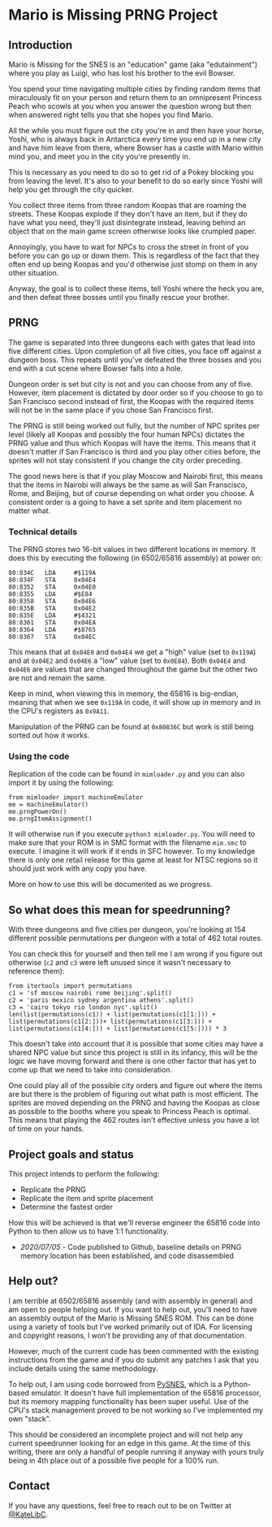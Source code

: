 # Mario is Missing PRNG Project

## Introduction

Mario is Missing for the SNES is an "education" game (aka "edutainment") where you play as Luigi, who has lost his brother to the evil Bowser. 

You spend your time navigating multiple cities by finding random items that miraculously fit on your person and return them to an omnipresent Princess Peach who scowls at you when you answer the question wrong but then when answered right tells you that she hopes you find Mario. 

All the while you must figure out the city you're in and then have your horse, Yoshi, who is always back in Antarctica every time you end up in a new city and have him leave from there, where Bowser has a castle with Mario within mind you, and meet you in the city you're presently in.

This is necessary as you need to do so to get rid of a Pokey blocking you from leaving the level. It's also to your benefit to do so early since Yoshi will help you get through the city quicker.

You collect three items from three random Koopas that are roaming the streets. These Koopas explode if they don't have an item, but if they do have what you need, they'll just disintegrate instead, leaving behind an object that on the main game screen otherwise looks like crumpled paper.

Annoyingly, you have to wait for NPCs to cross the street in front of you before you can go up or down them. This is regardless of the fact that they often end up being Koopas and you'd otherwise just stomp on them in any other situation.

Anyway, the goal is to collect these items, tell Yoshi where the heck you are, and then defeat three bosses until you finally rescue your brother.

## PRNG

The game is separated into three dungeons each with gates that lead into five different cities. Upon completion of all five cities, you face off against a dungeon boss. This repeats until you've defeated the three bosses and you end with a cut scene where Bowser falls into a hole.

Dungeon order is set but city is not and you can choose from any of five. However, item placement is dictated by door order so if you choose to go to San Francisco second instead of first, the Koopas with the required items will not be in the same place if you chose San Francisco first.

The PRNG is still being worked out fully, but the number of NPC sprites per level (likely all Koopas and possibly the four human NPCs) dictates the PRNG value and thus which Koopas will have the items. This means that it doesn't matter if San Francisco is third and you play other cities before, the sprites will not stay consistent if you change the city order preceding.

The good news here is that if you play Moscow and Nairobi first, this means that the items in Nairobi will always be the same as will San Franscisco, Rome, and Beijing, but of course depending on what order you choose. A consistent order is a going to have a set sprite and item placement no matter what.

### Technical details

The PRNG stores two 16-bit values in two different locations in memory. It does this by executing the following (in 6502/65816 assembly) at power on:

```
80:834C   LDA     #$119A
80:834F   STA     0x04E4
80:8352   STA     0x04E0
80:8355   LDA     #$E84
80:8358   STA     0x04E6
80:835B   STA     0x04E2
80:835E   LDA     #$4321
80:8361   STA     0x04EA
80:8364   LDA     #$8765
80:8367   STA     0x04EC
```

This means that at `0x04E0` and `0x04E4` we get a "high" value (set to `0x119A`) and at `0x04E2` and `0x04E6` a "low" value (set to `0x0E84`). Both `0x04E4` and `0x04E6` are values that are changed throughout the game but the other two are not and remain the same.

Keep in mind, when viewing this in memory, the 65816 is big-endian, meaning that when we see `0x119A` in code, it will show up in memory and in the CPU's registers as `0x9A11`.

Manipulation of the PRNG can be found at `0x80836C` but work is still being sorted out how it works.

### Using the code

Replication of the code can be found in `mimloader.py` and you can also import it by using the following:

```
from mimloader import machineEmulator
me = machineEmulator()
me.prngPowerOn()
me.prngItemAssignment()
```

It will otherwise run if you execute `python3 mimloader.py`. You will need to make sure that your ROM is in SMC format with the filename `mim.smc` to execute. I imagine it will work if it ends in SFC however. To my knowledge there is only one retail release for this game at least for NTSC regions so it should just work with any copy you have.

More on how to use this will be documented as we progress.

## So what does this mean for speedrunning?

With three dungeons and five cities per dungeon, you're looking at 154 different possible permutations per dungeon with a total of 462 total routes. 

You can check this for yourself and then tell me I am wrong if you figure out otherwise (`c2` and `c3` were left unused since it wasn't necessary to reference them):

```
from itertools import permutations
c1 = 'sf moscow nairobi rome beijing'.split()
c2 = 'paris mexico sydney argentina athens'.split()
c3 = 'cairo tokyo rio london nyc'.split()
len(list(permutations(c1)) + list(permutations(c1[1:])) + list(permutations(c1[2:]))+ list(permutations(c1[3:])) + list(permutations(c1[4:])) + list(permutations(c1[5:]))) * 3
```

This doesn't take into account that it is possible that some cities may have a shared NPC value but since this project is still in its infancy, this will be the logic we have moving forward and there is one other factor that has yet to come up that we need to take into consideration.

One could play all of the possible city orders and figure out where the items are but there is the problem of figuring out what path is most efficient. The sprites are moved depending on the PRNG and having the Koopas as close as possible to the booths where you speak to Princess Peach is optimal. This means that playing the 462 routes isn't effective unless you have a lot of time on your hands.

## Project goals and status

This project intends to perform the following:

- Replicate the PRNG
- Replicate the item and sprite placement
- Determine the fastest order

How this will be achieved is that we'll reverse engineer the 65816 code into Python to then allow us to have 1:1 functionality.

- *2020/07/05* - Code published to Github, baseline details on PRNG memory location has been established, and code disassembled

## Help out?

I am terrible at 6502/65816 assembly (and with assembly in general) and am open to people helping out. If you want to help out, you'll need to have an assembly output of the Mario is Missing SNES ROM. This can be done using a variety of tools but I've worked primarily out of IDA. For licensing and copyright reasons, I won't be providing any of that documentation.

However, much of the current code has been commented with the existing instructions from the game and if you do submit any patches I ask that you include details using the same methodology.

To help out, I am using code borrowed from [PySNES](https://github.com/JonnyWalker/PySNES), which is a Python-based emulator. It doesn't have full implementation of the 65816 processor, but its memory mapping functionality has been super useful. Use of the CPU's stack management proved to be not working so I've implemented my own "stack".

This should be considered an incomplete project and will not help any current speedrunner looking for an edge in this game. At the time of this writing, there are only a handful of people running it anyway with yours truly being in 4th place out of a possible five people for a 100% run.

## Contact

If you have any questions, feel free to reach out to be on Twitter at [@KateLibC](https://twitter.com/katelibc).